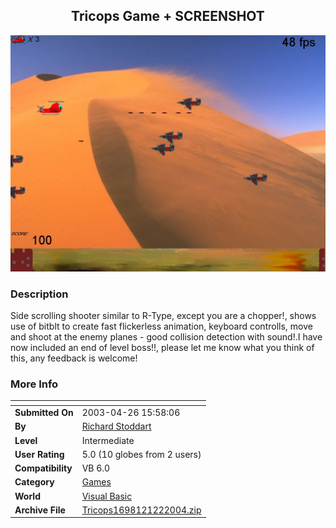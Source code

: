 ﻿<div align="center">

## Tricops Game \+ SCREENSHOT

<img src="PIC20041231345112486.jpg">
</div>

### Description

Side scrolling shooter similar to R-Type, except you are a chopper!, shows use of bitblt to create fast flickerless animation, keyboard controlls, move and shoot at the enemy planes - good collision detection with sound!.I have now included an end of level boss!!, please let me know what you think of this, any feedback is welcome!
 
### More Info
 


<span>             |<span>
---                |---
**Submitted On**   |2003-04-26 15:58:06
**By**             |[Richard Stoddart](https://github.com/Planet-Source-Code/PSCIndex/blob/master/ByAuthor/richard-stoddart.md)
**Level**          |Intermediate
**User Rating**    |5.0 (10 globes from 2 users)
**Compatibility**  |VB 6\.0
**Category**       |[Games](https://github.com/Planet-Source-Code/PSCIndex/blob/master/ByCategory/games__1-38.md)
**World**          |[Visual Basic](https://github.com/Planet-Source-Code/PSCIndex/blob/master/ByWorld/visual-basic.md)
**Archive File**   |[Tricops1698121222004\.zip](https://github.com/Planet-Source-Code/richard-stoddart-tricops-game-screenshot__1-51180/archive/master.zip)








